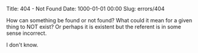 Title: 404 - Not Found
Date: 1000-01-01 00:00
Slug: errors/404

How can something be found or not found? What could it mean for a given thing to NOT exist? Or perhaps it is existent but the referent is in some sense incorrect.

I don't know.
